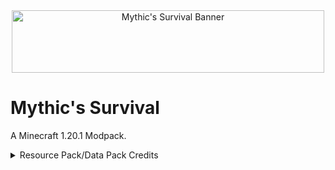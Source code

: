 <center> 
<img src="https://cdn.modrinth.com/data/JLtKHYTf/images/ac5dbfc38bf853e577f3c6835966c56d420b0c07.png" alt="Mythic's Survival Banner" width="500" height="100"> 
</center>

# Mythic's Survival
A Minecraft 1.20.1 Modpack.
<details><summary>Resource Pack/Data Pack Credits</summary> 
Detail Brush - Vectorwing 

--- 

Soft Weather - Vectorwing

---

Refined Armour - Vectorwing

---

Smarter Chutes - ABadGameDev

---
No Java Edition Logo - Team Vanillatweaks

---

Fresh Animations (Not included in this repo) - FreshLX

---

Soul Soil Campfire - Team Vanillatweaks

---

Unlit Campfire Icons - thecech12

---

Created Simple Storage (Not included in this repo) - Makzzin

---

Chat Reporting Helper - robotkoer

---

Chat+ (Not included in this repo) - mr_ch0c0late, Zartrix & Victorth

---

Delightful Plaques - Cerealconjugo

---

Create Renewable Ores - F53

---

Create Oxidized - xokz
</details>
